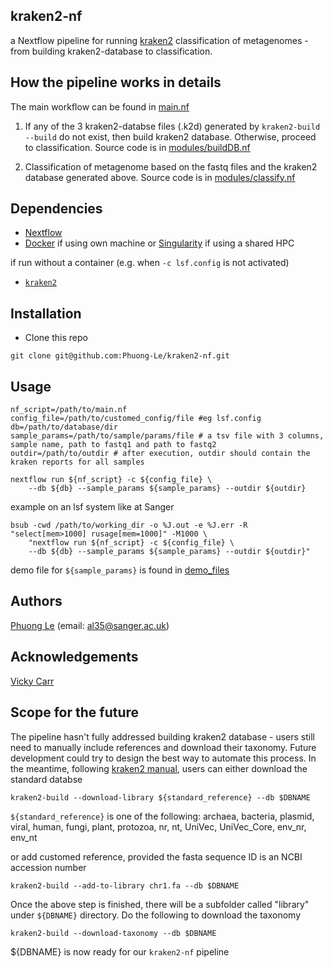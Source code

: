 ## kraken2-nf 
a Nextflow pipeline for running [kraken2](https://github.com/DerrickWood/kraken2) classification of metagenomes - from building kraken2-database to classification.

## How the pipeline works in details
The main workflow can be found in [main.nf](https://github.com/Phuong-Le/bowtie2-nf/blob/main/main.nf)

1. If any of the 3 kraken2-databse files (.k2d) generated by `kraken2-build --build` do not exist, then build kraken2 database. Otherwise, proceed to classification. Source code is in [modules/buildDB.nf](https://github.com/Phuong-Le/kraken2-nf/blob/main/modules/buildDB.nf) 

2. Classification of metagenome based on the fastq files and the kraken2 database generated above. Source code is in [modules/classify.nf](https://github.com/Phuong-Le/kraken2-nf/blob/main/modules/classify.nf) 


## Dependencies
- [Nextflow](https://www.nextflow.io/)
- [Docker](https://www.docker.com/) if using own machine or [Singularity](https://sylabs.io/singularity/) if using a shared HPC

if run without a container (e.g. when `-c lsf.config` is not activated)
- [`kraken2`](https://github.com/DerrickWood/kraken2)


## Installation
- Clone this repo
``` 
git clone git@github.com:Phuong-Le/kraken2-nf.git
```


## Usage
```
nf_script=/path/to/main.nf
config_file=/path/to/customed_config/file #eg lsf.config
db=/path/to/database/dir
sample_params=/path/to/sample/params/file # a tsv file with 3 columns, sample name, path to fastq1 and path to fastq2
outdir=/path/to/outdir # after execution, outdir should contain the kraken reports for all samples 

nextflow run ${nf_script} -c ${config_file} \
    --db ${db} --sample_params ${sample_params} --outdir ${outdir}
```

example on an lsf system like at Sanger
```
bsub -cwd /path/to/working_dir -o %J.out -e %J.err -R "select[mem>1000] rusage[mem=1000]" -M1000 \
    "nextflow run ${nf_script} -c ${config_file} \
    --db ${db} --sample_params ${sample_params} --outdir ${outdir}"
```

demo file for `${sample_params}` is found in [demo_files](https://github.com/Phuong-Le/kraken2-nf/blob/main/demo_files/sample_params.tsv)


## Authors 
[Phuong Le](https://github.com/Phuong-Le) (email: al35@sanger.ac.uk) 

## Acknowledgements
[Vicky Carr](https://github.com/blue-moon22)

## Scope for the future
The pipeline hasn't fully addressed building kraken2 database - users still need to manually include references and download their taxonomy. Future development could try to design the best way to automate this process. In the meantime, following [kraken2 manual](https://github.com/DerrickWood/kraken2/wiki/Manual#custom-databases), users can either download the standard databse
```
kraken2-build --download-library ${standard_reference} --db $DBNAME 
```
`${standard_reference}` is one of the following: archaea, bacteria, plasmid, viral, human, fungi, plant, protozoa, nr, nt, UniVec, UniVec_Core, env_nr, env_nt

or add customed reference, provided the fasta sequence ID is an NCBI accession number
```
kraken2-build --add-to-library chr1.fa --db $DBNAME
```

Once the above step is finished, there will be a subfolder called "library" under `${DBNAME}` directory. Do the following to download the taxonomy
```
kraken2-build --download-taxonomy --db $DBNAME
```

${DBNAME} is now ready for our `kraken2-nf` pipeline